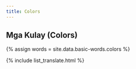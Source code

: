 ```yaml
---
title: Colors
---
```


## Mga Kulay (Colors)

{% assign words = site.data.basic-words.colors %}

{% include list_translate.html %}
